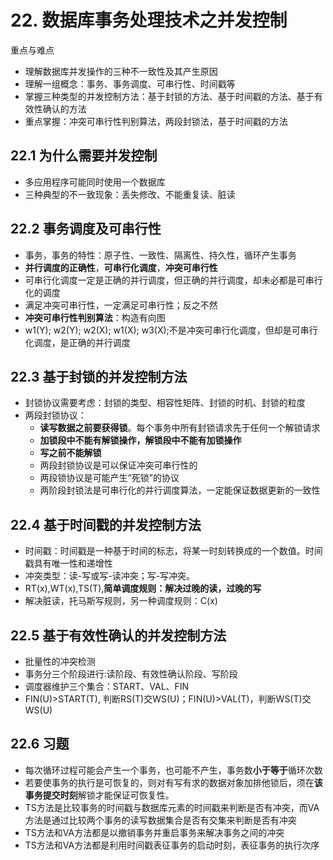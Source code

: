 # 22. 数据库事务处理技术之并发控制
重点与难点

- 理解数据库并发操作的三种不一致性及其产生原因
- 理解一组概念：事务、事务调度、可串行性、时间戳等
- 掌握三种类型的并发控制方法：基于封锁的方法、基于时间戳的方法、基于有效性确认的方法
- 重点掌握：冲突可串行性判别算法，两段封锁法，基于时间戳的方法

## 22.1 为什么需要并发控制
- 多应用程序可能同时使用一个数据库
- 三种典型的不一致现象：丢失修改、不能重复读、脏读

## 22.2 事务调度及可串行性
- 事务，事务的特性：原子性、一致性、隔离性、持久性，循环产生事务
- **并行调度的正确性**，**可串行化调度**，**冲突可串行性**
- 可串行化调度一定是正确的并行调度，但正确的并行调度，却未必都是可串行化的调度
- 满足冲突可串行性，一定满足可串行性；反之不然
- **冲突可串行性判别算法**：构造有向图
- w1(Y); w2(Y); w2(X); w1(X); w3(X);不是冲突可串行化调度，但却是可串行化调度，是正确的并行调度

## 22.3 基于封锁的并发控制方法
- 封锁协议需要考虑：封锁的类型、相容性矩阵、封锁的时机、封锁的粒度
- 两段封锁协议：
	- **读写数据之前要获得锁**。每个事务中所有封锁请求先于任何一个解锁请求
	- **加锁段中不能有解锁操作，解锁段中不能有加锁操作**
	- **写之前不能解锁**
	- 两段封锁协议是可以保证冲突可串行性的
	- 两段锁协议是可能产生“死锁”的协议
	- 两阶段封锁法是可串行化的并行调度算法，一定能保证数据更新的一致性
	
## 22.4 基于时间戳的并发控制方法
- 时间戳：时间戳是一种基于时间的标志，将某一时刻转换成的一个数值。时间戳具有唯一性和递增性
- 冲突类型：读-写或写-读冲突；写-写冲突。
- RT(x),WT(x),TS(T),**简单调度规则：解决过晚的读，过晚的写**
- 解决脏读，托马斯写规则，另一种调度规则：C(x)

## 22.5 基于有效性确认的并发控制方法
- 批量性的冲突检测
- 事务分三个阶段进行:读阶段、有效性确认阶段、写阶段
- 调度器维护三个集合：START、VAL、FIN 
- FIN(U)>START(T), 判断RS(T)交WS(U)；FIN(U)>VAL(T)，判断WS(T)交WS(U)

## 22.6 习题
- 每次循环过程可能会产生一个事务，也可能不产生，事务数**小于等于**循环次数
- 若要使事务的执行是可恢复的，则对有写有求的数据对象加排他锁后，须在**该事务提交时刻**解锁才能保证可恢复性。
- TS方法是比较事务的时间戳与数据库元素的时间戳来判断是否有冲突，而VA方法是通过比较两个事务的读写数据集合是否有交集来判断是否有冲突
- TS方法和VA方法都是以撤销事务并重启事务来解决事务之间的冲突
- TS方法和VA方法都是利用时间戳表征事务的启动时刻，表征事务的执行次序